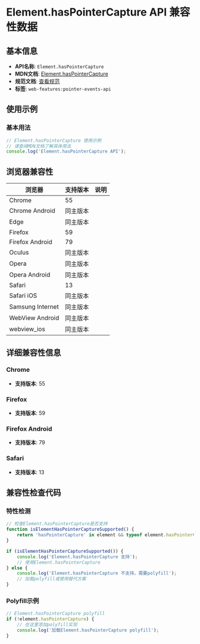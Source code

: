 # Element.hasPointerCapture API 兼容性数据

## 基本信息

- **API名称**: `Element.hasPointerCapture`
- **MDN文档**: [Element.hasPointerCapture](https://developer.mozilla.org/docs/Web/API/Element/hasPointerCapture)
- **规范文档**: [查看规范](https://w3c.github.io/pointerevents/#dom-element-haspointercapture)
- **标签**: `web-features:pointer-events-api`

## 使用示例

### 基本用法

```javascript
// Element.hasPointerCapture 使用示例
// 请查阅MDN文档了解具体用法
console.log('Element.hasPointerCapture API');
```

## 浏览器兼容性

| 浏览器 | 支持版本 | 说明 |
|--------|----------|------|
| Chrome | 55 |  |
| Chrome Android | 同主版本 |  |
| Edge | 同主版本 |  |
| Firefox | 59 |  |
| Firefox Android | 79 |  |
| Oculus | 同主版本 |  |
| Opera | 同主版本 |  |
| Opera Android | 同主版本 |  |
| Safari | 13 |  |
| Safari iOS | 同主版本 |  |
| Samsung Internet | 同主版本 |  |
| WebView Android | 同主版本 |  |
| webview_ios | 同主版本 |  |

## 详细兼容性信息

### Chrome

- **支持版本**: 55

### Firefox

- **支持版本**: 59

### Firefox Android

- **支持版本**: 79

### Safari

- **支持版本**: 13

## 兼容性检查代码

### 特性检测

```javascript
// 检查Element.hasPointerCapture是否支持
function isElementHasPointerCaptureSupported() {
    return 'hasPointerCapture' in element && typeof element.hasPointerCapture === 'function';
}

if (isElementHasPointerCaptureSupported()) {
    console.log('Element.hasPointerCapture 支持');
    // 使用Element.hasPointerCapture
} else {
    console.log('Element.hasPointerCapture 不支持，需要polyfill');
    // 加载polyfill或使用替代方案
}
```

### Polyfill示例

```javascript
// Element.hasPointerCapture polyfill
if (!element.hasPointerCapture) {
    // 在这里添加polyfill实现
    console.log('加载Element.hasPointerCapture polyfill');
}
```

